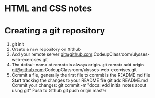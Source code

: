 # HTML and CSS notes
# Creating a git repository

1. git init
1. Create a new repository on Github
1. Add your remote server git@github.com:CodeupClassroom/ulysses-web-exercises.git
1. The default name of remote is always origin. git remote add origin git@github.com:CodeupClassroom/ulysses-web-exercises.git
1. Commit a file, generally the first file to commit is the README.md file
Start tracking the changes to your README file
git add README.md
Commit your changes: git commit -m "docs: Add initial notes about using git"
Push to Github git push origin master